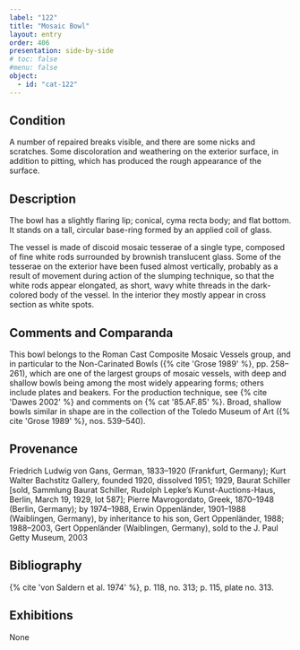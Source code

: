 ```yaml
---
label: "122"
title: "Mosaic Bowl"
layout: entry
order: 406
presentation: side-by-side
# toc: false
#menu: false 
object:
  - id: "cat-122"
---
```


## Condition

A number of repaired breaks visible, and there are some nicks and scratches. Some discoloration and weathering on the exterior surface, in addition to pitting, which has produced the rough appearance of the surface.

## Description

The bowl has a slightly flaring lip; conical, cyma recta body; and flat bottom. It stands on a tall, circular base-ring formed by an applied coil of glass.

The vessel is made of discoid mosaic tesserae of a single type, composed of fine white rods surrounded by brownish translucent glass. Some of the tesserae on the exterior have been fused almost vertically, probably as a result of movement during action of the slumping technique, so that the white rods appear elongated, as short, wavy white threads in the dark-colored body of the vessel. In the interior they mostly appear in cross section as white spots.

## Comments and Comparanda

This bowl belongs to the Roman Cast Composite Mosaic Vessels group, and in particular to the Non-Carinated Bowls ({% cite 'Grose 1989' %}, pp. 258–261), which are one of the largest groups of mosaic vessels, with deep and shallow bowls being among the most widely appearing forms; others include plates and beakers. For the production technique, see {% cite 'Dawes 2002' %} and comments on {% cat '85.AF.85' %}. Broad, shallow bowls similar in shape are in the collection of the Toledo Museum of Art ({% cite 'Grose 1989' %}, nos. 539–540).

## Provenance

Friedrich Ludwig von Gans, German, 1833–1920 (Frankfurt, Germany); Kurt Walter Bachstitz Gallery, founded 1920, dissolved 1951; 1929, Baurat Schiller [sold, Sammlung Baurat Schiller, Rudolph Lepke’s Kunst-Auctions-Haus, Berlin, March 19, 1929, lot 587]; Pierre Mavrogordato, Greek, 1870–1948 (Berlin, Germany); by 1974–1988, Erwin Oppenländer, 1901–1988 (Waiblingen, Germany), by inheritance to his son, Gert Oppenländer, 1988; 1988–2003, Gert Oppenländer (Waiblingen, Germany), sold to the J. Paul Getty Museum, 2003

## Bibliography

{% cite 'von Saldern et al. 1974' %}, p. 118, no. 313; p. 115, plate no. 313.

## Exhibitions

None